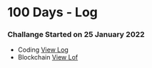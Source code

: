 # 100 Days - Log

### Challange Started on 25 January 2022

* Coding [View Log](codingLog.md)
* Blockchain [View Lof](blockchainLog.md)
